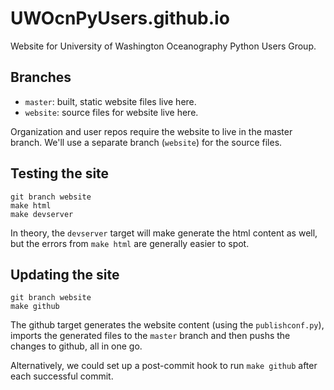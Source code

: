 UWOcnPyUsers.github.io
======================

Website for University of Washington Oceanography Python Users Group.

Branches
----------
* `master`: built, static website files live here.
* `website`: source files for website live here.

Organization and user repos require the website to live in the master branch.
We'll use a separate branch (`website`) for the source files.

Testing the site
------------------
    git branch website
    make html
    make devserver

In theory, the `devserver` target will make generate the html content as well,
but the errors from `make html` are generally easier to spot.


Updating the site
-------------------
    git branch website
    make github

The github target generates the website content (using the `publishconf.py`),
imports the generated files to the `master` branch and then pushs the changes
to github, all in one go.

Alternatively, we could set up a post-commit hook to run `make github`
after each successful commit.
